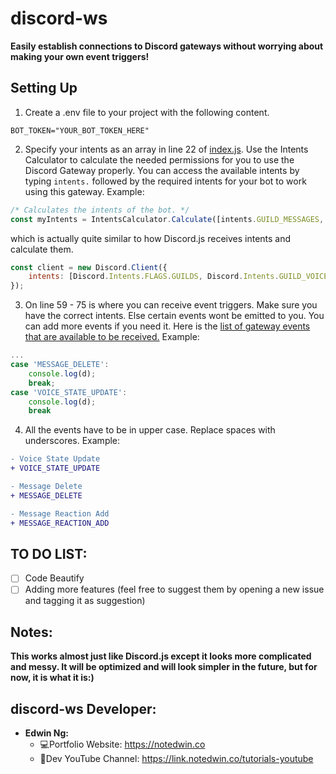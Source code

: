 # discord-ws
**Easily establish connections to Discord gateways without worrying about making your own event triggers!**

## Setting Up
1. Create a .env file to your project with the following content.
```
BOT_TOKEN="YOUR_BOT_TOKEN_HERE"
```
2. Specify your intents as an array in line 22 of [index.js](./index.js#L22). Use the Intents Calculator to calculate the needed permissions for you to use the Discord Gateway properly. You can access the available intents by typing `intents.` followed by the required intents for your bot to work using this gateway. Example:
```js
/* Calculates the intents of the bot. */
const myIntents = IntentsCalculator.Calculate([intents.GUILD_MESSAGES, intents.MESSAGE_CONTENT, intents.DIRECT_MESSAGES]);
```
which is actually quite similar to how Discord.js receives intents and calculate them.
```js
const client = new Discord.Client({
	intents: [Discord.Intents.FLAGS.GUILDS, Discord.Intents.GUILD_VOICE_STATES, Discord.Intents.FLAGS.GUILD_MEMBERS, Discord.Intents.FLAGS.GUILD_BANS, Discord.Intents.FLAGS.GUILD_MESSAGES, Discord.Intents.FLAGS.DIRECT_MESSAGES]
});
```

3. On line 59 - 75 is where you can receive event triggers. Make sure you have the correct intents. Else certain events wont be emitted to you. You can add more events if you need it. Here is the [list of gateway events that are available to be received.](https://discord.com/developers/docs/topics/gateway-events#receive-events) Example:
```js
...
case 'MESSAGE_DELETE':
    console.log(d);
    break;
case 'VOICE_STATE_UPDATE':
    console.log(d);
    break
```

4. All the events have to be in upper case. Replace spaces with underscores. Example:
```diff
- Voice State Update
+ VOICE_STATE_UPDATE

- Message Delete
+ MESSAGE_DELETE

- Message Reaction Add
+ MESSAGE_REACTION_ADD
```

## TO DO LIST:
- [ ] Code Beautify
- [ ] Adding more features (feel free to suggest them by opening a new issue and tagging it as suggestion)

## Notes:
**This works almost just like Discord.js except it looks more complicated and messy. It will be optimized and will look simpler in the future, but for now, it is what it is:)**

## discord-ws Developer:
- **Edwin Ng:**
    - 💻Portfolio Website: https://notedwin.co
    - 🎥Dev YouTube Channel: https://link.notedwin.co/tutorials-youtube
